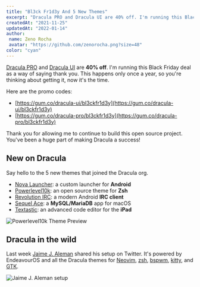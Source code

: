 ```yaml
---
title: "Bl3ck Fr1d3y And 5 New Themes"
excerpt: "Dracula PRO and Dracula UI are 40% off. I'm running this Black Friday deal as a way of saying thank you."
createdAt: "2021-11-25"
updatedAt: "2022-01-14"
author:
 name: Zeno Rocha
 avatar: "https://github.com/zenorocha.png?size=48"
color: "cyan"
---
```


[Dracula PRO](/pro) and [Dracula UI](/ui) are **40% off**. I'm running this Black Friday deal as a way of saying thank you. This happens only once a year, so you're thinking about getting it, now it's the time.

Here are the promo codes:

- [https://gum.co/dracula-ui/bl3ckfr1d3y](https://gum.co/dracula-ui/bl3ckfr1d3y)
- [https://gum.co/dracula-pro/bl3ckfr1d3y](https://gum.co/dracula-pro/bl3ckfr1d3y)

Thank you for allowing me to continue to build this open source project. You've been a huge part of making Dracula a success!

## New on Dracula

Say hello to the 5 new themes that joined the Dracula org.

- [Nova Launcher](/nova-launcher): a custom launcher for **Android**
- [Powerlevel10k](/powerlevel10k): an open source theme for **Zsh**
- [Revolution IRC](/revolution-irc): a modern Android **IRC client**
- [Sequel Ace](/sequel-ace): a **MySQL/MariaDB** app for macOS
- [Textastic](/textastic): an advanced code editor for the **iPad**

![Powerlevel10k Theme Preview](/static/img/blog/bl3ck-fr1d3y-and-5-new-themes-a.png)

## Dracula in the wild

Last week [Jaime J. Aleman](https://twitter.com/jjaimealeman/status/1459648963313815562) shared his setup on Twitter. It's powered by EndeavourOS and all the Dracula themes for [Neovim](/vim), [zsh](/zsh), [bspwm](/bspwm), [kitty](/kitty), and [GTK](/gtk).

![Jaime J. Aleman setup](/static/img/blog/bl3ck-fr1d3y-and-5-new-themes-b.png)

